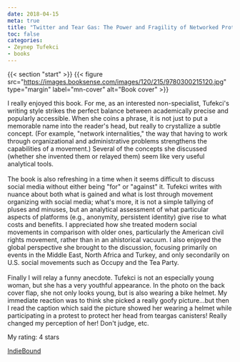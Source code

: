 ```yaml
---
date: 2018-04-15
meta: true
title: "Twitter and Tear Gas: The Power and Fragility of Networked Protest"
toc: false
categories:
- Zeynep Tufekci
- books
---
```


{{< section "start" >}}
{{< figure src="https://images.booksense.com/images/120/215/9780300215120.jpg" type="margin" label="mn-cover" alt="Book cover" >}}

I really enjoyed this book. For me, as an interested non-specialist, Tufekci's writing style strikes the perfect balance between academically precise and popularly accessible. When she coins a phrase, it is not just to put a memorable name into the reader's head, but really to crystallize a subtle concept. (For example, "network internalities," the way that having to work through organizational and administrative problems strengthens the capabilities of a movement.) Several of the concepts she discussed (whether she invented them or relayed them) seem like very useful analytical tools.<br /><br />The book is also refreshing in a time when it seems difficult to discuss social media without either being "for" or "against" it. Tufekci writes with nuance about both what is gained and what is lost through movement organizing with social media; what's more, it is not a simple tallying of pluses and minuses, but an analytical assessment of what particular aspects of platforms (e.g., anonymity, persistent identity) give rise to what costs and benefits. I appreciated how she treated modern social movements in comparison with older ones, particularly the American civil rights movement, rather than in an ahistorical vacuum. I also enjoyed the global perspective she brought to the discussion, focusing primarily on events in the Middle East, North Africa and Turkey, and only secondarily on U.S. social movements such as Occupy and the Tea Party. <br /><br />Finally I will relay a funny anecdote. Tufekci is not an especially young woman, but she has a very youthful appearance. In the photo on the back cover flap, she not only looks young, but is also wearing a bike helmet. My immediate reaction was to think she picked a really goofy picture...but then I read the caption which said the picture showed her wearing a helmet while participating in a protest to protect her head from teargas canisters! Really changed my perception of her! Don't judge, etc.

My rating: 4 stars  

[IndieBound](https://www.indiebound.org/book/9780300215120)
